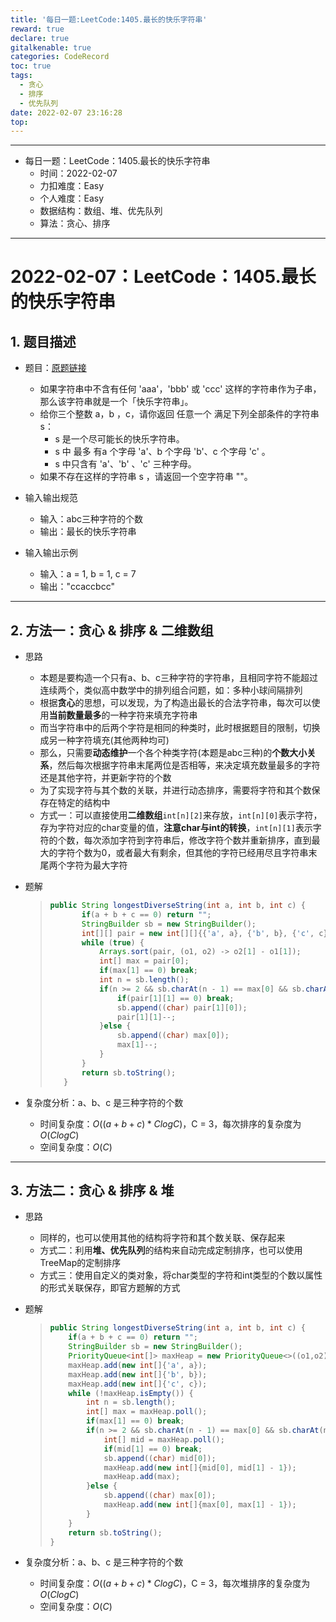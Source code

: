 ```yaml
---
title: '每日一题:LeetCode:1405.最长的快乐字符串'
reward: true
declare: true
gitalkenable: true
categories: CodeRecord
toc: true
tags:
  - 贪心
  - 排序
  - 优先队列 
date: 2022-02-07 23:16:28
top:
---
```

---

* 每日一题：LeetCode：1405.最长的快乐字符串
  * 时间：2022-02-07
  * 力扣难度：Easy
  * 个人难度：Easy
  * 数据结构：数组、堆、优先队列
  * 算法：贪心、排序


---

<!-- more -->

# 2022-02-07：LeetCode：1405.最长的快乐字符串

## 1. 题目描述

* 题目：[原题链接](https://leetcode-cn.com/problems/longest-happy-string/)

  * 如果字符串中不含有任何 'aaa'，'bbb' 或 'ccc' 这样的字符串作为子串，那么该字符串就是一个「快乐字符串」。
  * 给你三个整数 a，b ，c，请你返回 任意一个 满足下列全部条件的字符串 s：
    * s 是一个尽可能长的快乐字符串。
    * s 中 最多 有a 个字母 'a'、b 个字母 'b'、c 个字母 'c' 。
    * s 中只含有 'a'、'b' 、'c' 三种字母。
  * 如果不存在这样的字符串 s ，请返回一个空字符串 ""。
  
* 输入输出规范
  * 输入：abc三种字符的个数
  * 输出：最长的快乐字符串
* 输入输出示例
  * 输入：a = 1, b = 1, c = 7
  * 输出："ccaccbcc"


---

## 2. 方法一：贪心 & 排序 & 二维数组

* 思路

  * 本题是要构造一个只有a、b、c三种字符的字符串，且相同字符不能超过连续两个，类似高中数学中的排列组合问题，如：多种小球间隔排列
  * 根据**贪心**的思想，可以发现，为了构造出最长的合法字符串，每次可以使用**当前数量最多**的一种字符来填充字符串
  * 而当字符串中的后两个字符是相同的种类时，此时根据题目的限制，切换成另一种字符填充(其他两种均可)
  * 那么，只需要**动态维护**一个各个种类字符(本题是abc三种)的**个数大小关系**，然后每次根据字符串末尾两位是否相等，来决定填充数量最多的字符还是其他字符，并更新字符的个数
  * 为了实现字符与其个数的关联，并进行动态排序，需要将字符和其个数保存在特定的结构中
  * 方式一：可以直接使用**二维数组**`int[n][2]`来存放，`int[n][0]`表示字符，存为字符对应的char变量的值，**注意char与int的转换**，`int[n][1]`表示字符的个数，每次添加字符到字符串后，修改字符个数并重新排序，直到最大的字符个数为0，或者最大有剩余，但其他的字符已经用尽且字符串末尾两个字符为最大字符
  
* 题解

  > ```java
  > public String longestDiverseString(int a, int b, int c) {
  >        if(a + b + c == 0) return "";
  >        StringBuilder sb = new StringBuilder();
  >        int[][] pair = new int[][]{{'a', a}, {'b', b}, {'c', c}};
  >        while (true) {
  >            Arrays.sort(pair, (o1, o2) -> o2[1] - o1[1]);
  >            int[] max = pair[0];
  >            if(max[1] == 0) break;
  >            int n = sb.length();
  >            if(n >= 2 && sb.charAt(n - 1) == max[0] && sb.charAt(n - 2) == max[0]) {
  >                if(pair[1][1] == 0) break;
  >                sb.append((char) pair[1][0]);
  >                pair[1][1]--;
  >            }else {
  >                sb.append((char) max[0]);
  >                max[1]--;
  >            }
  >        }
  >        return sb.toString();
  >    }
  >    ```
  
* 复杂度分析：a、b、c 是三种字符的个数

  * 时间复杂度：$O((a+b+c)*ClogC)$，C = 3，每次排序的复杂度为$O(ClogC)$
  * 空间复杂度：$O(C)$

---

## 3. 方法二：贪心 & 排序 & 堆

* 思路

  * 同样的，也可以使用其他的结构将字符和其个数关联、保存起来
  * 方式二：利用**堆、优先队列**的结构来自动完成定制排序，也可以使用TreeMap的定制排序
  * 方式三：使用自定义的类对象，将char类型的字符和int类型的个数以属性的形式关联保存，即官方题解的方式

* 题解

  > ```java
  > public String longestDiverseString(int a, int b, int c) {
  >     if(a + b + c == 0) return "";
  >     StringBuilder sb = new StringBuilder();
  >     PriorityQueue<int[]> maxHeap = new PriorityQueue<>((o1,o2) -> o2[1] - o1[1]);
  >     maxHeap.add(new int[]{'a', a});
  >     maxHeap.add(new int[]{'b', b});
  >     maxHeap.add(new int[]{'c', c});
  >     while (!maxHeap.isEmpty()) {
  >         int n = sb.length();
  >         int[] max = maxHeap.poll();
  >         if(max[1] == 0) break;
  >         if(n >= 2 && sb.charAt(n - 1) == max[0] && sb.charAt(n - 2) == max[0]) {
  >             int[] mid = maxHeap.poll();
  >             if(mid[1] == 0) break;
  >             sb.append((char) mid[0]);
  >             maxHeap.add(new int[]{mid[0], mid[1] - 1});
  >             maxHeap.add(max);
  >         }else {
  >             sb.append((char) max[0]);
  >             maxHeap.add(new int[]{max[0], max[1] - 1});
  >         }
  >     }
  >     return sb.toString();
  > }
  > 
  > ```

* 复杂度分析：a、b、c 是三种字符的个数

  * 时间复杂度：$O((a+b+c)*ClogC)$，C = 3，每次堆排序的复杂度为$O(ClogC)$
  * 空间复杂度：$O(C)$